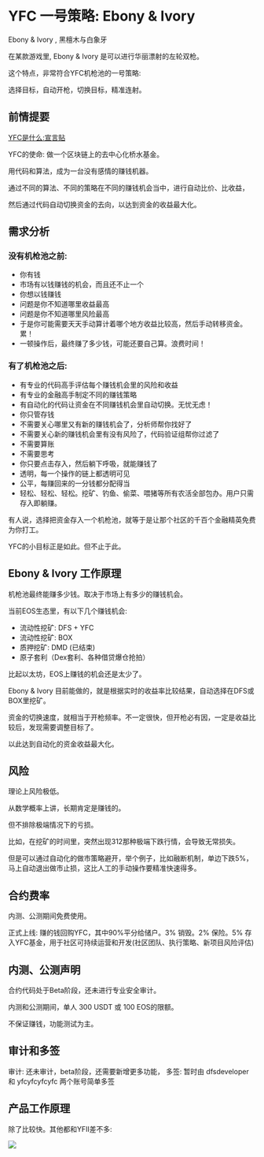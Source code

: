 # YFC 一号策略: Ebony & Ivory 

Ebony & Ivory , 黑檀木与白象牙

在某款游戏里, Ebony & Ivory 是可以进行华丽漂射的左轮双枪。

这个特点，非常符合YFC机枪池的一号策略: 

选择目标，自动开枪，切换目标，精准连射。

## 前情提要

[YFC是什么:宣言贴](https://github.com/defis-net/defis-network/blob/master/docs/yfc_design.md)

YFC的使命: 做一个区块链上的去中心化桥水基金。

用代码和算法，成为一台没有感情的赚钱机器。

通过不同的算法、不同的策略在不同的赚钱机会当中，进行自动比价、比收益，
 
然后通过代码自动切换资金的去向，以达到资金的收益最大化。
 
## 需求分析

### 没有机枪池之前:

* 你有钱
* 市场有以钱赚钱的机会，而且还不止一个
* 你想以钱赚钱
* 问题是你不知道哪里收益最高
* 问题是你不知道哪里风险最高
* 于是你可能需要天天手动算计着哪个地方收益比较高，然后手动转移资金。累！
* 一顿操作后，最终赚了多少钱，可能还要自己算。浪费时间！

### 有了机枪池之后:
 
* 有专业的代码高手评估每个赚钱机会里的风险和收益
* 有专业的金融高手制定不同的赚钱策略
* 有自动化的代码让资金在不同赚钱机会里自动切换。无忧无虑！
* 你只管存钱
* 不需要关心哪里又有新的赚钱机会了，分析师帮你找好了
* 不需要关心新的赚钱机会里有没有风险了，代码验证组帮你过滤了
* 不需要算账
* 不需要思考
* 你只要点击存入，然后躺下呼吸，就能赚钱了
* 透明，每一个操作的链上都透明可见
* 公平，每赚回来的一分钱都分配得当
* 轻松、轻松、轻松。挖矿、钓鱼、偷菜、喂猪等所有农活全部包办。用户只需存入即躺赚。

 
有人说，选择把资金存入一个机枪池，就等于是让那个社区的千百个金融精英免费为你打工。

YFC的小目标正是如此。但不止于此。

## Ebony & Ivory 工作原理

机枪池最终能赚多少钱。取决于市场上有多少的赚钱机会。

当前EOS生态里，有以下几个赚钱机会:

* 流动性挖矿: DFS + YFC
* 流动性挖矿: BOX
* 质押挖矿: DMD (已结束)
* 原子套利（Dex套利、各种借贷爆仓抢拍）

比起以太坊，EOS上赚钱的机会还是太少了。

Ebony & Ivory 目前能做的，就是根据实时的收益率比较结果，自动选择在DFS或BOX里挖矿。

资金的切换速度，就相当于开枪频率。不一定很快，但开枪必有因，一定是收益比较后，发现需要调整目标了。

以此达到自动化的资金收益最大化。

## 风险

理论上风险极低。

从数学概率上讲，长期肯定是赚钱的。

但不排除极端情况下的亏损。

比如，在挖矿的时间里，突然出现312那种极端下跌行情，会导致无常损失。

但是可以通过自动化的做市策略避开，举个例子，比如融断机制，单边下跌5%，马上自动退出做市止损，这比人工的手动操作要精准快速得多。

## 合约费率

内测、公测期间免费使用。

正式上线: 赚的钱回购YFC，其中90%平分给储户。3% 销毁。2% 保险。5% 存入YFC基金，用于社区可持续运营和开发(社区团队、执行策略、新项目风险评估)


## 内测、公测声明

合约代码处于Beta阶段，还未进行专业安全审计。

内测和公测期间，单人 300 USDT 或 100 EOS的限额。

不保证赚钱，功能测试为主。


## 审计和多签

审计: 还未审计，beta阶段，还需要新增更多功能，
多签: 暂时由 dfsdeveloper 和 yfcyfcyfcyfc 两个账号简单多签


## 产品工作原理

除了比较快。其他都和YFII差不多:


![](https://tva1.sinaimg.cn/large/007S8ZIlly1giph11i872j30u80u04qp.jpg)


